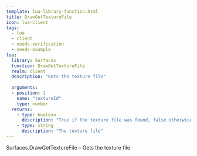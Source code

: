 ```yaml
---
template: lua-library-function.html
title: DrawGetTextureFile
icon: lua-client
tags:
  - lua
  - client
  - needs-verification
  - needs-example
lua:
  library: Surfaces
  function: DrawGetTextureFile
  realm: client
  description: "Gets the texture file"
  
  arguments:
  - position: 1
    name: "textureId"
    type: number
  returns:
    - type: boolean
      description: "True if the texture file was found, false otherwise."
    - type: string
      description: "The texture file"
---
```


<div class="lua__search__keywords">
Surfaces.DrawGetTextureFile &#x2013; Gets the texture file
</div>
